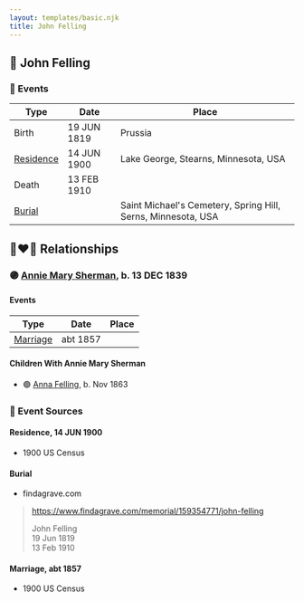 ```yaml
---
layout: templates/basic.njk
title: John Felling
---
```

## 🔵 John Felling

### 📆 Events

Type | Date | Place
------ | ------ | ------
Birth | 19 JUN 1819 | Prussia
[Residence](#event-event-0) | 14 JUN 1900 | Lake George, Stearns, Minnesota, USA
Death | 13 FEB 1910 |
[Burial](#event-event-5) |  | Saint Michael's Cemetery, Spring Hill, Serns, Minnesota, USA

## 👩‍❤️‍👨 Relationships

### 🟣 [Annie Mary Sherman](/people/3/35774638), b. 13 DEC 1839

#### Events

Type | Date | Place
------ | ------ | ------
[Marriage](#event-family-0-event-0) | abt 1857 |
#### Children With Annie Mary Sherman
* 🟣 [Anna Felling](/people/1/1735561), b. Nov 1863
### 📰 Event Sources

#### <a id="event-event-0"></a> Residence, 14 JUN 1900
* 1900 US Census

#### <a id="event-event-5"></a> Burial
* findagrave.com
>   
  > https://www.findagrave.com/memorial/159354771/john-felling  
  >   
  > John Felling  
  > 19 Jun 1819  
  > 13 Feb 1910  
  >

#### <a id="event-family-0-event-0"></a> Marriage, abt 1857
* 1900 US Census

